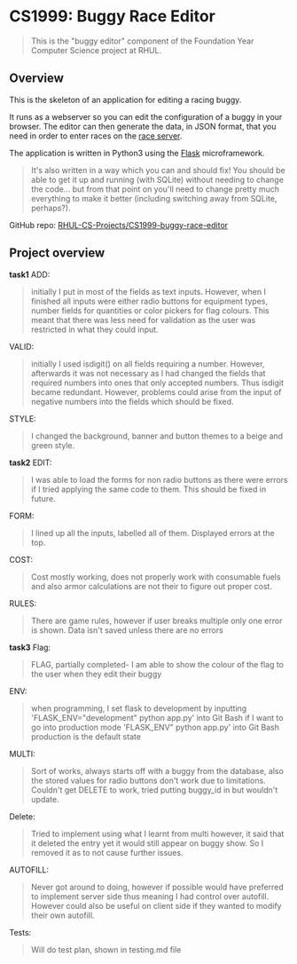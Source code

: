 CS1999: Buggy Race Editor
=========================

> This is the "buggy editor" component of the Foundation Year Computer Science
> project at RHUL.

Overview
--------

This is the skeleton of an application for editing a racing buggy.

It runs as a webserver so you can edit the configuration of a buggy in your
browser. The editor can then generate the data, in JSON format, that you need
in order to enter races on the [race server](http://rhul.buggyrace.net).

The application is written in Python3 using the
[Flask](https://palletsprojects.com/p/flask/) microframework.

> It's also written in a way which you can and should fix! You should be able
> to get it up and running (with SQLite) without needing to change the code...
> but from that point on you'll need to change pretty much everything to make
> it better (including switching away from SQLite, perhaps?).

GitHub repo: [RHUL-CS-Projects/CS1999-buggy-race-editor](https://github.com/RHUL-CS-Projects/CS1999-buggy-race-editor])


**Project overview**
---------------------------------
**task1**
ADD:
>initially I put in most of the fields as text inputs. However, when I finished all
>inputs were either radio buttons for equipment types, number fields for quantities or
>color pickers for flag colours. This meant that there was less need for validation as the
>user was restricted in what they could input.

VALID:
>initially I used isdigit() on all fields requiring a number.
>However, afterwards it was not necessary as I had changed the fields that required numbers
>into ones that only accepted numbers. Thus isdigit became redundant. However, problems
>could arise from the input of negative numbers into the fields which should be fixed.

STYLE:
>I changed the background, banner and button themes to a beige and green style.

**task2**
EDIT:
>I was able to load the forms for non radio buttons as there were errors if I tried
>applying the same code to them. This should be fixed in future.

FORM:
>I lined up all the inputs, labelled all of them. Displayed errors at the top.

COST:
>Cost mostly working, does not properly work with consumable fuels and also armor
>calculations are not their to figure out proper cost.

RULES:
> There are game rules, however if user breaks multiple only one error is shown.
> Data isn't saved unless there are no errors

**task3**
Flag:
>FLAG, partially completed- I am able to show the colour of the flag to the user when they edit their buggy

ENV:
> when programming, I set flask to development by inputting
> 'FLASK_ENV="development" python app.py' into Git Bash
> if I want to go into production mode
> 'FLASK_ENV" python app.py' into Git Bash
> production is the default state
>

MULTI:
>Sort of works, always starts off with a buggy from the database, also the stored values for radio buttons don't work due to limitations.
>Couldn't get DELETE to work, tried putting buggy_id in but wouldn't update.

Delete:
>Tried to implement using what I learnt from multi however, it said that it deleted the entry yet it would still appear on buggy show.
>So I removed it as to not cause further issues.

AUTOFILL:
> Never got around to doing, however if possible would have preferred to implement server side thus meaning I had control over autofill.
> However could also be useful on client side if they wanted to modify their own autofill.

Tests:
> Will do test plan, shown in testing.md file
